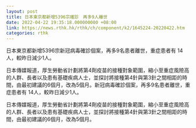 ```yaml
---
layout: post
title: 日本東京都新增5396宗確診　再多9人離世
date: 2022-04-22 19:35:18.000000000 +08:00
link: https://news.rthk.hk/rthk/ch/component/k2/1645224-20220422.htm
categories: rthk
---
```


日本東京都新增5396宗新冠病毒確診個案，再多9名患者離世，重症患者有 14人，較昨日減少1人。

日本傳媒報道，厚生勞動省計劃將第4劑疫苗的接種對象範圍，縮小至重症風險高的人群、長者以及患有基礎疾病人士，並探討將接種第4針與第3針之間相距的時間，由最初建議的6個月，改為5個月。新冠病毒確診個案，再多9名患者離世，重症患者有 14人，較昨日減少1人。

日本傳媒報道，厚生勞動省計劃將第4劑疫苗的接種對象範圍，縮小至重症風險高的人群、長者以及患有基礎疾病人士，並探討將接種第4針與第3針之間相距的時間，由最初建議的6個月，改為5個月。
